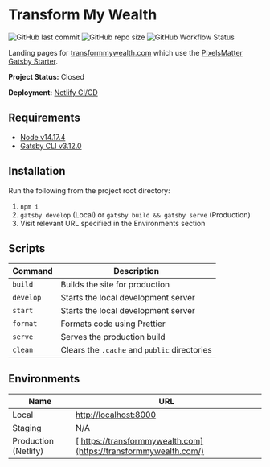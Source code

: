 # Transform My Wealth

![GitHub last commit](https://img.shields.io/github/last-commit/PixelsMatter/transform-my-wealth?color=%23560bad)
![GitHub repo size](https://img.shields.io/github/repo-size/PixelsMatter/transform-my-wealth?color=%23560bad)
![GitHub Workflow Status](https://img.shields.io/github/workflow/status/PixelsMatter/transform-my-wealth/Lighthouse%20CI?color=%23560bad)

Landing pages for [transformmywealth.com](https://transformmywealth.com) which use the [PixelsMatter Gatsby Starter](https://github.com/PixelsMatter/gatsby-starter).


**Project Status:** Closed

**Deployment:** [Netlify CI/CD](https://app.netlify.com/sites/transform-my-wealth/overview)

## Requirements

* [Node v14.17.4](https://nodejs.org/en)
* [Gatsby CLI v3.12.0](https://www.npmjs.com/package/gatsby-cli)

## Installation

Run the following from the project root directory:

 1. `npm i`
 2. `gatsby develop` (Local) or `gatsby build && gatsby serve` (Production)
 7. Visit relevant URL specified in the Environments section

## Scripts

| Command | Description                                    |
| --------  | -------------------------------------------- |
| `build`   | Builds the site for production               |
| `develop` | Starts the local development server          |
| `start`   | Starts the local development server          |
| `format ` | Formats code using Prettier                  |
| `serve`   | Serves the production build                  |
| `clean`   | Clears the `.cache` and `public` directories |

## Environments

|Name|URL|
|--|--|
| Local | [http://localhost:8000](http://localhost:8000) |
| Staging | N/A |
| Production (Netlify) |  [ https://transformmywealth.com](https://transformmywealth.com/) |
